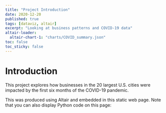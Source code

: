 ```yaml
---
title: "Project Introduction"
date: 2020-12-20
published: true
tags: [dataviz, altair]
excerpt: "Looking at business patterns and COVID-19 data"
altair-loader:
  altair-chart-1: "charts/COVID_summary.json"
toc: false
toc_sticky: false
---
```


# Introduction

This project explores how businesses in the 20 largest U.S. cities were impacted by the first six months of the COVID-19 pandemic.

<div align="center" width="2000" id="altair-chart-1"></div>

This was produced using Altair and embedded in this static web page. Note that you can also display Python code on this page:
